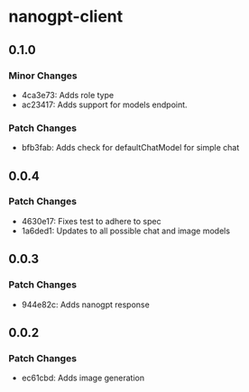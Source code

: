 # nanogpt-client

## 0.1.0

### Minor Changes

- 4ca3e73: Adds role type
- ac23417: Adds support for models endpoint.

### Patch Changes

- bfb3fab: Adds check for defaultChatModel for simple chat

## 0.0.4

### Patch Changes

- 4630e17: Fixes test to adhere to spec
- 1a6ded1: Updates to all possible chat and image models

## 0.0.3

### Patch Changes

- 944e82c: Adds nanogpt response

## 0.0.2

### Patch Changes

- ec61cbd: Adds image generation
